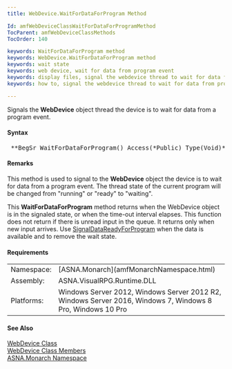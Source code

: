```yaml
---
title: WebDevice.WaitForDataForProgram Method

Id: amfWebDeviceClassWaitForDataForProgramMethod
TocParent: amfWebDeviceClassMethods
TocOrder: 140

keywords: WaitForDataForProgram method
keywords: WebDevice.WaitForDataForProgram method
keywords: wait state
keywords: web device, wait for data from program event
keywords: display files, signal the webdevice thread to wait for data from program event
keywords: how to, signal the webdevice thread to wait for data from program event

---
```


Signals the **WebDevice** object thread the device is to wait for data from a program event.

#### Syntax
<pre class="prettyprint"> **BegSr WaitForDataForProgram() Access(*Public) Type(Void)**       </pre>  

#### Remarks
This method is used to signal to the **WebDevice** object the device is to wait for data from a program event. The thread state of the current program will be changed from "running" or "ready" to "waiting".

This **WaitForDataForProgram** method returns when the WebDevice object is in the signaled state, or when the time-out interval elapses. This function does not return if there is unread input in the queue. It returns only when new input arrives. Use [ SignalDataReadyForProgram](amfWebDeviceClassSignalDataReadyForProgramMethod.html) when the data is available and to remove the wait state.
<!-- -->

#### Requirements
<table class="dttable" cellspacing="0" cellpadding="4" width="60%">
           <colgroup>
            <col width="15%" style="font-weight:bold" />
            <col width="85%" />
          </colgroup>
          <tr>
            <td>Namespace:</td>
            <td>[ASNA.Monarch](amfMonarchNamespace.html)</td>
          </tr>
          <tr>
            <td>Assembly:</td>
            <td>ASNA.VisualRPG.Runtime.DLL</td>
          </tr>
         <tr>
            <td>Platforms:</td>
            <td> Windows Server 2012, Windows Server 2012 R2, Windows Server 2016,  Windows 7, Windows 8 Pro, Windows 10 Pro</td>
         </tr>
</table>

#### See Also
[WebDevice Class](amfWebDeviceClass.html) <br /> [ WebDevice Class Members](amfWebDeviceClassMembers.html) <br /> [ASNA.Monarch Namespace](amfMonarchNamespace.html) 
